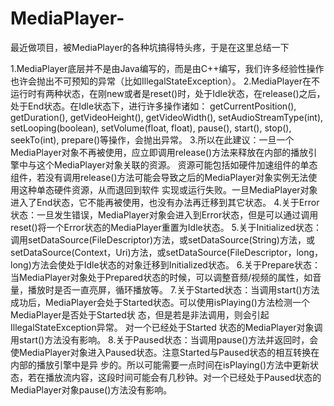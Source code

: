 # MediaPlayer-
最近做项目，被MediaPlayer的各种坑搞得特头疼，于是在这里总结一下


1.MediaPlayer底层并不是由Java编写的，而是由C++编写，我们许多经验性操作也许会抛出不可预知的异常（比如IllegalStateException）。
2.MediaPlayer在不运行时有两种状态，在刚new或者是reset()时，处于Idle状态，在release()之后，处于End状态。在Idle状态下，进行许多操作诸如：
getCurrentPosition(), getDuration(), getVideoHeight(), getVideoWidth(), setAudioStreamType(int), setLooping(boolean), 
setVolume(float, float), pause(), start(), stop(), seekTo(int), prepare()等操作，会抛出异常。
3.所以在此建议：一旦一个MediaPlayer对象不再被使用，应立即调用release()方法来释放在内部的播放引擎中与这个MediaPlayer对象关联的资源。
资源可能包括如硬件加速组件的单态组件，若没有调用release()方法可能会导致之后的MediaPlayer对象实例无法使用这种单态硬件资源，从而退回到软件
实现或运行失败。一旦MediaPlayer对象进入了End状态，它不能再被使用，也没有办法再迁移到其它状态。
4.关于Error状态：一旦发生错误，MediaPlayer对象会进入到Error状态，但是可以通过调用reset()将一个Error状态的MediaPlayer重置为Idle状态。
5.关于Initialized状态：调用setDataSource(FileDescriptor)方法，或setDataSource(String)方法，或setDataSource(Context，Uri)方法，或setDataSource(FileDescriptor，long，long)方法会使处于Idle状态的对象迁移到Initialized状态。
6.关于Prepare状态：当MediaPlayer对象处于Prepared状态的时候，可以调整音频/视频的属性，如音量，播放时是否一直亮屏，循环播放等。 
7.关于Started状态：当调用start()方法成功后，MediaPlayer会处于Started状态。可以使用isPlaying()方法检测一个MediaPlayer是否处于Started状
态，但是若是非法调用，则会引起IllegalStateException异常。 对一个已经处于Started 状态的MediaPlayer对象调用start()方法没有影响。
8.关于Paused状态：当调用pause()方法并返回时，会使MediaPlayer对象进入Paused状态。注意Started与Paused状态的相互转换在内部的播放引擎中是异
步的。所以可能需要一点时间在isPlaying()方法中更新状态，若在播放流内容，这段时间可能会有几秒钟。对一个已经处于Paused状态的MediaPlayer对象pause()方法没有影响。
